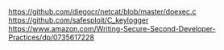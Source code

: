 https://github.com/diegocr/netcat/blob/master/doexec.c
https://github.com/safesploit/C_keylogger
https://www.amazon.com/Writing-Secure-Second-Developer-Practices/dp/0735617228
